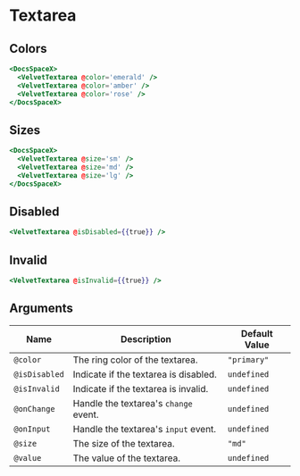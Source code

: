 # Textarea

## Colors

```hbs preview-template
<DocsSpaceX>
  <VelvetTextarea @color='emerald' />
  <VelvetTextarea @color='amber' />
  <VelvetTextarea @color='rose' />
</DocsSpaceX>
```

## Sizes

```hbs preview-template
<DocsSpaceX>
  <VelvetTextarea @size='sm' />
  <VelvetTextarea @size='md' />
  <VelvetTextarea @size='lg' />
</DocsSpaceX>
```

## Disabled

```hbs preview-template
<VelvetTextarea @isDisabled={{true}} />
```

## Invalid

```hbs preview-template
<VelvetTextarea @isInvalid={{true}} />
```

## Arguments

| Name          | Description                           | Default Value |
| ------------- | ------------------------------------- | ------------- |
| `@color`      | The ring color of the textarea.       | `"primary"`   |
| `@isDisabled` | Indicate if the textarea is disabled. | `undefined`   |
| `@isInvalid`  | Indicate if the textarea is invalid.  | `undefined`   |
| `@onChange`   | Handle the textarea's `change` event. | `undefined`   |
| `@onInput`    | Handle the textarea's `input` event.  | `undefined`   |
| `@size`       | The size of the textarea.             | `"md"`        |
| `@value`      | The value of the textarea.            | `undefined`   |
